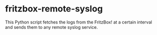 # fritzbox-remote-syslog
This Python script fetches the logs from the FritzBox! at a certain interval and sends them to any remote syslog service.
